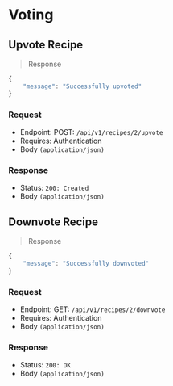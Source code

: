 # Voting

## Upvote Recipe

> Response

```javascript
{
    "message": "Successfully upvoted"
}
```
### Request
- Endpoint: POST: `/api/v1/recipes/2/upvote`
- Requires: Authentication
- Body `(application/json)`


### Response
- Status: `200: Created`
- Body `(application/json)`


## Downvote Recipe

>Response

```javascript
{
    "message": "Successfully downvoted"
}
```
### Request
- Endpoint: GET: `/api/v1/recipes/2/downvote`
- Requires: Authentication
- Body `(application/json)`


### Response
- Status: `200: OK`
- Body `(application/json)`


